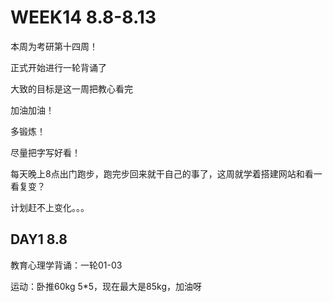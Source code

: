 # WEEK14 8.8-8.13

本周为考研第十四周！

正式开始进行一轮背诵了

大致的目标是这一周把教心看完

加油加油！

多锻炼！

尽量把字写好看！

每天晚上8点出门跑步，跑完步回来就干自己的事了，这周就学着搭建网站和看一看复变？

计划赶不上变化。。。

## DAY1 8.8

教育心理学背诵：一轮01-03

运动：卧推60kg 5*5，现在最大是85kg，加油呀